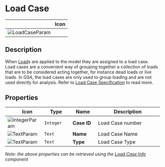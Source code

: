 # Load Case
<!--- This file has been auto-generated, do not change it manually! Edit the generator here: https://github.com/arup-group/GSA-Grasshopper/tree/main/DocsGeneration --->

|<img width="150"/> Icon |
| ----------- |
|![LoadCaseParam](./images/LoadCaseParam.png) |

## Description

When [Load](gsagh-load-parameter.md)s are applied to the model they are assigned to a load case. Load cases are a convenient way of grouping together a collection of loads that are to be considered acting together, for instance dead loads or live loads. In GSA, the load cases are only used to group loading and are not used directly for analysis. Refer to [Load Case Specification](/references/hidr-data-load-title.md) to read more.



## Properties

|<img width="20"/> Icon |<img width="200"/> Type |<img width="200"/> Name |<img width="1000"/> Description |
| ----------- | ----------- | ----------- | ----------- |
|![IntegerParam](./images/IntegerParam.png) |`Integer` |**Case ID** |Load Case number |
|![TextParam](./images/TextParam.png) |`Text` |**Name** |Load Case Name |
|![TextParam](./images/TextParam.png) |`Text` |**Type** |Load Case Type |

_Note: the above properties can be retrieved using the [Load Case Info](gsagh-load-case-info-component.md) component_
